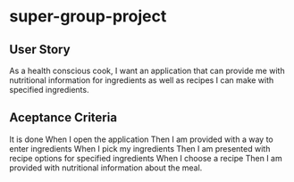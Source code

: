 # super-group-project
## User Story
As a health conscious cook, I want an application that can provide me with nutritional information for ingredients as well as recipes I can make with specified ingredients.
## Aceptance Criteria 
It is done
When I open the application
Then I am provided with a way to enter ingredients
When I pick my ingredients
Then I am presented with recipe options for specified ingredients
When I choose a recipe
Then I am provided with nutritional information about the meal.
